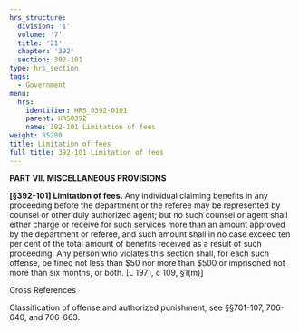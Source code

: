 ```yaml
---
hrs_structure:
  division: '1'
  volume: '7'
  title: '21'
  chapter: '392'
  section: 392-101
type: hrs_section
tags:
  - Government
menu:
  hrs:
    identifier: HRS_0392-0101
    parent: HRS0392
    name: 392-101 Limitation of fees
weight: 85280
title: Limitation of fees
full_title: 392-101 Limitation of fees
---
```

**PART VII. MISCELLANEOUS PROVISIONS**

**[§392-101] Limitation of fees.** Any individual claiming benefits in any proceeding before the department or the referee may be represented by counsel or other duly authorized agent; but no such counsel or agent shall either charge or receive for such services more than an amount approved by the department or referee, and such amount shall in no case exceed ten per cent of the total amount of benefits received as a result of such proceeding. Any person who violates this section shall, for each such offense, be fined not less than $50 nor more than $500 or imprisoned not more than six months, or both. [L 1971, c 109, §1(m)]

Cross References

Classification of offense and authorized punishment, see §§701-107, 706-640, and 706-663.